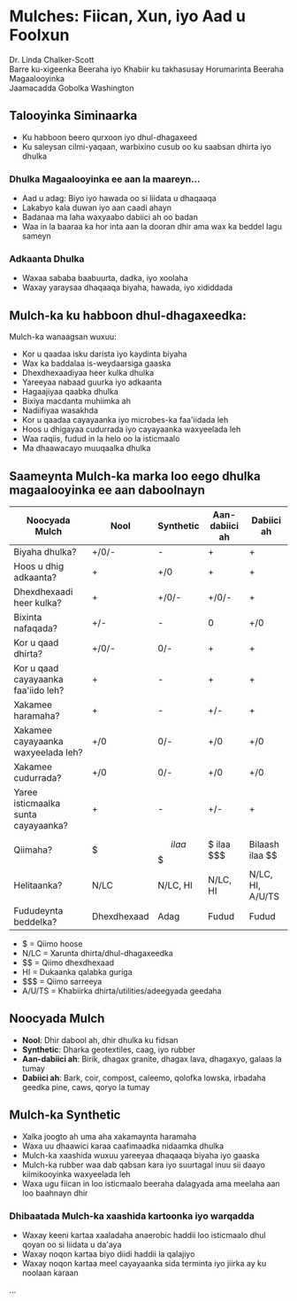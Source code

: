 # Mulches: Fiican, Xun, iyo Aad u Foolxun  
Dr. Linda Chalker-Scott  
Barre ku-xigeenka Beeraha iyo Khabiir ku takhasusay Horumarinta Beeraha Magaalooyinka  
Jaamacadda Gobolka Washington  

## Talooyinka Siminaarka  
- Ku habboon beero qurxoon iyo dhul-dhagaxeed  
- Ku saleysan cilmi-yaqaan, warbixino cusub oo ku saabsan dhirta iyo dhulka  

### Dhulka Magaalooyinka ee aan la maareyn...  
- Aad u adag: Biyo iyo hawada oo si liidata u dhaqaaqa  
- Lakabyo kala duwan iyo aan caadi ahayn  
- Badanaa ma laha waxyaabo dabiici ah oo badan  
- Waa in la baaraa ka hor inta aan la dooran dhir ama wax ka beddel lagu sameyn  

### Adkaanta Dhulka  
- Waxaa sababa baabuurta, dadka, iyo xoolaha  
- Waxay yaraysaa dhaqaaqa biyaha, hawada, iyo xididdada  

## Mulch-ka ku habboon dhul-dhagaxeedka:  
Mulch-ka wanaagsan wuxuu:  
- Kor u qaadaa isku darista iyo kaydinta biyaha  
- Wax ka baddalaa is-weydaarsiga gaaska  
- Dhexdhexaadiyaa heer kulka dhulka  
- Yareeyaa nabaad guurka iyo adkaanta  
- Hagaajiyaa qaabka dhulka  
- Bixiya macdanta muhiimka ah  
- Nadiifiyaa wasakhda  
- Kor u qaadaa cayayaanka iyo microbes-ka faa'iidada leh  
- Hoos u dhigayaa cudurrada iyo cayayaanka waxyeelada leh  
- Waa raqiis, fudud in la helo oo la isticmaalo  
- Ma dhaawacayo muuqaalka dhulka  

## Saameynta Mulch-ka marka loo eego dhulka magaalooyinka ee aan daboolnayn  
| Noocyada Mulch | Nool | Synthetic | Aan-dabiici ah | Dabiici ah |  
|-----------------|------|-----------|----------------|------------|  
| Biyaha dhulka?  | +/0/-| -         | +              | +          |  
| Hoos u dhig adkaanta? | + | +/0 | + | + |  
| Dhexdhexaadi heer kulka? | + | +/0/- | +/0/- | + |  
| Bixinta nafaqada? | +/- | - | 0 | +/0 |  
| Kor u qaad dhirta? | +/0/- | 0/- | + | + |  
| Kor u qaad cayayaanka faa'iido leh? | + | - | + | + |  
| Xakamee haramaha? | + | - | +/- | + |  
| Xakamee cayayaanka waxyeelada leh? | +/0 | 0/- | +/0 | +/0 |  
| Xakamee cudurrada? | +/0 | 0/- | +/0 | +/0 |  
| Yaree isticmaalka sunta cayayaanka? | + | - | +/- | + |  
| Qiimaha? | $ | $$ ilaa $$$ | $ ilaa $$$ | Bilaash ilaa $$ |  
| Helitaanka? | N/LC | N/LC, HI | N/LC, HI | N/LC, HI, A/U/TS |  
| Fududeynta beddelka? | Dhexdhexaad | Adag | Fudud | Fudud |  

- $ = Qiimo hoose  
- N/LC = Xarunta dhirta/dhul-dhagaxeedka  
- $$ = Qiimo dhexdhexaad  
- HI = Dukaanka qalabka guriga  
- $$$ = Qiimo sarreeya  
- A/U/TS = Khabiirka dhirta/utilities/adeegyada geedaha  

## Noocyada Mulch  
- **Nool**: Dhir dabool ah, dhir dhulka ku fidsan  
- **Synthetic**: Dharka geotextiles, caag, iyo rubber  
- **Aan-dabiici ah**: Birik, dhagax granite, dhagax lava, dhagaxyo, galaas la tumay  
- **Dabiici ah**: Bark, coir, compost, caleemo, qolofka lowska, irbadaha geedka pine, caws, qoryo la tumay  

## Mulch-ka Synthetic  
- Xalka joogto ah uma aha xakamaynta haramaha  
- Waxa uu dhaawici karaa caafimaadka nidaamka dhulka  
- Mulch-ka xaashida wuxuu yareeyaa dhaqaaqa biyaha iyo gaaska  
- Mulch-ka rubber waa dab qabsan kara iyo suurtagal inuu sii daayo kiimikooyinka waxyeelada leh  
- Waxa ugu fiican in loo isticmaalo beeraha dalagyada ama meelaha aan loo baahnayn dhir  

### Dhibaatada Mulch-ka xaashida kartoonka iyo warqadda  
- Waxay keeni kartaa xaaladaha anaerobic haddii loo isticmaalo dhul qoyan oo si liidata u da'aya  
- Waxay noqon kartaa biyo diidi haddii la qalajiyo  
- Waxay noqon kartaa meel cayayaanka sida terminta iyo jiirka ay ku noolaan karaan  

...